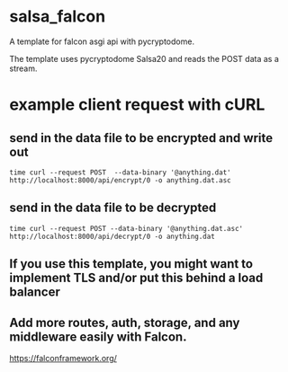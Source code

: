 # salsa_falcon
A template for falcon asgi api with pycryptodome.

The template uses pycryptodome Salsa20 and reads the POST data as a stream.


# example client request with cURL

## send in the data file to be encrypted and write out 
```
time curl --request POST  --data-binary '@anything.dat' http://localhost:8000/api/encrypt/0 -o anything.dat.asc
```


## send in the data file to be decrypted
```
time curl --request POST --data-binary '@anything.dat.asc' http://localhost:8000/api/decrypt/0 -o anything.dat
```

## If you use this template, you might want to implement TLS and/or put this behind a load balancer

## Add more routes, auth, storage, and any middleware easily with Falcon.

https://falconframework.org/
